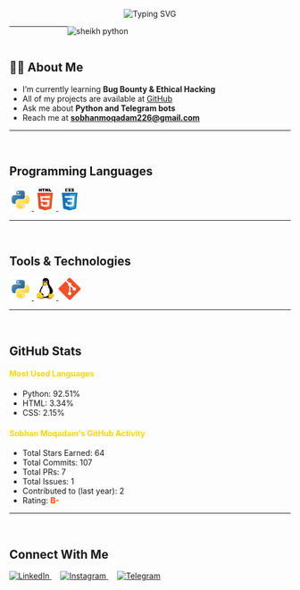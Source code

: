 
<p align="center">
  <img src="https://readme-typing-svg.demolab.com?font=Fira+Code&size=24&pause=1000&color=8A2BE2&center=true&vCenter=true&width=600&lines=Hi,+I'm+Sobhan+Moqadam;Telegram+Bot+Developer;Bug+Bounty+Hunter;Scraper+Writer+from+Iran" alt="Typing SVG" />
</p>

<img align="right" alt="sheikh python" width="400" src="https://mir-s3-cdn-cf.behance.net/project_modules/hd/06f21a161921919.63cd7887d0a70.gif">

---

<br>

## 🧑‍💻 About Me

-  I’m currently learning **Bug Bounty & Ethical Hacking**  
-  All of my projects are available at [GitHub](https://github.com/sobhanmoqadam)  
-  Ask me about **Python and Telegram bots**  
-  Reach me at **sobhanmoqadam226@gmail.com**

---

<br>

##  Programming Languages

<p align="left">
  <a href="https://www.python.org/" target="_blank">
    <img src="https://raw.githubusercontent.com/devicons/devicon/master/icons/python/python-original.svg" alt="Python" width="40" />
  </a>
  <a href="https://developer.mozilla.org/en-US/docs/Web/HTML" target="_blank">
    <img src="https://raw.githubusercontent.com/devicons/devicon/master/icons/html5/html5-original-wordmark.svg" alt="HTML5" width="40" />
  </a>
  <a href="https://developer.mozilla.org/en-US/docs/Web/CSS" target="_blank">
    <img src="https://raw.githubusercontent.com/devicons/devicon/master/icons/css3/css3-original-wordmark.svg" alt="CSS3" width="40" />
  </a>
</p>

---

<br>

##  Tools & Technologies

<p align="left">
  <a href="https://www.python.org/" target="_blank">
    <img src="https://raw.githubusercontent.com/devicons/devicon/master/icons/python/python-original.svg" alt="Python" width="40" />
  </a>
  <a href="https://www.linux.org/" target="_blank">
    <img src="https://raw.githubusercontent.com/devicons/devicon/master/icons/linux/linux-original.svg" alt="Linux" width="40" />
  </a>
  <a href="https://git-scm.com/" target="_blank">
    <img src="https://raw.githubusercontent.com/devicons/devicon/master/icons/git/git-original.svg" alt="Git" width="40" />
  </a>
</p>

---

<br>

##  GitHub Stats

<h4 style="color:#FFD700;">Most Used Languages</h4>

- Python: 92.51%  
- HTML: 3.34%  
- CSS: 2.15%

<h4 style="color:#FFD700;">Sobhan Moqadam's GitHub Activity</h4>

- Total Stars Earned: 64  
- Total Commits: 107  
- Total PRs: 7  
- Total Issues: 1  
- Contributed to (last year): 2  
- Rating: <strong style="color:#FF4500;">B-</strong>

---

<br>

##  Connect With Me

<p align="left">
  <a href="https://linkedin.com/in/sobhanmoqadam" target="_blank">
    <img src="https://img.icons8.com/color/48/linkedin.png" alt="LinkedIn" />
  </a>
  &nbsp;&nbsp;&nbsp;
  <a href="https://instagram.com/cyber_nest" target="_blank">
    <img src="https://img.icons8.com/color/48/instagram-new.png" alt="Instagram" />
  </a>
  &nbsp;&nbsp;&nbsp;
  <a href="https://t.me/sobhanmoqadam" target="_blank">
    <img src="https://img.icons8.com/color/48/telegram-app.png" alt="Telegram" />
  </a>
</p>
